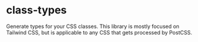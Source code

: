 # class-types

Generate types for your CSS classes. This library is mostly focused on Tailwind CSS, but is applicable to any CSS that gets processed by PostCSS.
